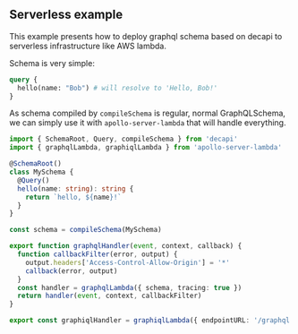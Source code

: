 ## Serverless example

This example presents how to deploy graphql schema based on decapi to serverless infrastructure like AWS lambda.

Schema is very simple:

```graphql
query {
  hello(name: "Bob") # will resolve to 'Hello, Bob!'
}
```

As schema compiled by `compileSchema` is regular, normal GraphQLSchema, we can simply use it with `apollo-server-lambda` that will handle everything.

```ts
import { SchemaRoot, Query, compileSchema } from 'decapi'
import { graphqlLambda, graphiqlLambda } from 'apollo-server-lambda'

@SchemaRoot()
class MySchema {
  @Query()
  hello(name: string): string {
    return `hello, ${name}!`
  }
}

const schema = compileSchema(MySchema)

export function graphqlHandler(event, context, callback) {
  function callbackFilter(error, output) {
    output.headers['Access-Control-Allow-Origin'] = '*'
    callback(error, output)
  }
  const handler = graphqlLambda({ schema, tracing: true })
  return handler(event, context, callbackFilter)
}

export const graphiqlHandler = graphiqlLambda({ endpointURL: '/graphql' })
```
